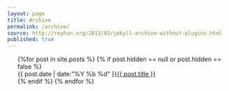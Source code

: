 ```yaml
---
layout: page
title: Archive
permalink: /archive/
source: http://reyhan.org/2013/03/jekyll-archive-without-plugins.html
published: true
---
```


<section id="archive">
      <ul class="past">
  {%for post in site.posts %}
        {% if post.hidden == null or post.hidden == false %}
    <div><time>{{ post.date | date:"%Y %b %d" }}</time><a href="{{ post.url }}">{{ post.title }}</a></div>
    {% endif %}
  {% endfor %}
  </ul>
</section>